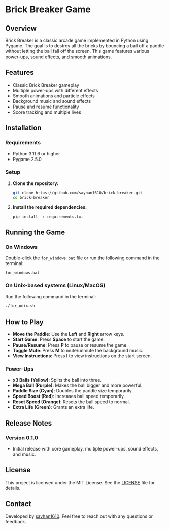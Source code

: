 # Brick Breaker Game

## Overview

Brick Breaker is a classic arcade game implemented in Python using Pygame. The goal is to destroy all the bricks by bouncing a ball off a paddle without letting the ball fall off the screen. This game features various power-ups, sound effects, and smooth animations.

## Features

- Classic Brick Breaker gameplay
- Multiple power-ups with different effects
- Smooth animations and particle effects
- Background music and sound effects
- Pause and resume functionality
- Score tracking and multiple lives

## Installation

### Requirements

- Python 3.11.6 or higher
- Pygame 2.5.0

### Setup

1. **Clone the repository:**

   ```bash
   git clone https://github.com/sayhan1610/brick-breaker.git
   cd brick-breaker
   ```

2. **Install the required dependencies:**

   ```bash
   pip install -r requirements.txt
   ```

## Running the Game

### On Windows

Double-click the `for_windows.bat` file or run the following command in the terminal:

```batch
for_windows.bat
```

### On Unix-based systems (Linux/MacOS)

Run the following command in the terminal:

```bash
./for_unix.sh
```

## How to Play

- **Move the Paddle**: Use the **Left** and **Right** arrow keys.
- **Start Game**: Press **Space** to start the game.
- **Pause/Resume**: Press **P** to pause or resume the game.
- **Toggle Mute**: Press **M** to mute/unmute the background music.
- **View Instructions**: Press **I** to view instructions on the start screen.

### Power-Ups

- **x3 Balls (Yellow)**: Splits the ball into three.
- **Mega Ball (Purple)**: Makes the ball bigger and more powerful.
- **Paddle Size (Cyan)**: Doubles the paddle size temporarily.
- **Speed Boost (Red)**: Increases ball speed temporarily.
- **Reset Speed (Orange)**: Resets the ball speed to normal.
- **Extra Life (Green)**: Grants an extra life.

## Release Notes

### Version 0.1.0

- Initial release with core gameplay, multiple power-ups, sound effects, and music.

## License

This project is licensed under the MIT License. See the [LICENSE](LICENSE) file for details.

## Contact

Developed by [sayhan1610](mailto:sayhanrahman@gokkusagi.k12.tr). Feel free to reach out with any questions or feedback.
